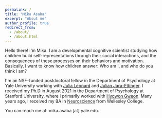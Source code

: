 ```yaml
---
permalink: /
title: "Mika Asaba"
excerpt: "About me"
author_profile: true
redirect_from: 
  - /about/
  - /about.html
---
```


Hello there! I'm Mika. I am a developmental cognitive scientist studying how children build self-representations through their social interactions, and the consequences of these processes on their behaviors and motivation. Basically, I want to know how children answer: Who am I, and who do you think I am?

I'm an NSF-funded postdoctoral fellow in the Department of Psychology at Yale University working with [Julia Leonard](https://jlnrd.github.io/) and [Julian Jara-Ettinger](https://compdevlab.yale.edu/). I received my Ph.D in August 2021 in the Department of Psychology at Stanford University, where I primarily worked with [Hyowon Gweon](https://web.stanford.edu/~hyo/Home.html). Many years ago, I received my BA in [Neuroscience](https://www.wellesley.edu/neuroscience) from Wellesley College.

You can reach me at: mika.asaba [at] yale.edu.
